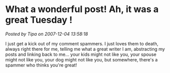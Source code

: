 # What a wonderful post! Ah, it was a great Tuesday !

*Posted by Tipa on 2007-12-04 13:58:18*

I just get a kick out of my comment spammers. I just loves them to death, always right there for me, telling me what a great writer I am, abstracting my posts and linking back to me... your kids might not like you, your spouse might not like you, your dog might not like you, but somewhere, there's a spammer who thinks you're great!

